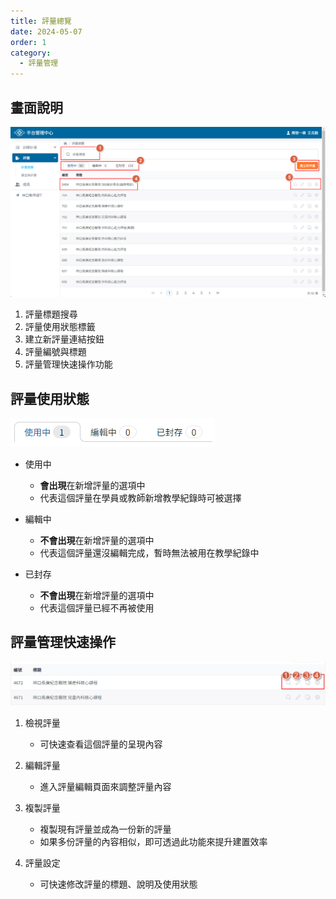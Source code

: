 ```yaml
---
title: 評量總覽
date: 2024-05-07
order: 1
category:
  - 評量管理
---
```


## 畫面說明

![評量總覽頁面](./images/assessment-overview-1.png)

1. 評量標題搜尋
2. 評量使用狀態標籤
3. 建立新評量連結按鈕
4. 評量編號與標題
5. 評量管理快速操作功能

## 評量使用狀態

![評量使用狀態頁籤](./images/assessment-overview-2.png)

- 使用中
  - **會出現**在新增評量的選項中
  - 代表這個評量在學員或教師新增教學紀錄時可被選擇
  
- 編輯中
  - **不會出現**在新增評量的選項中
  - 代表這個評量還沒編輯完成，暫時無法被用在教學紀錄中

- 已封存
  - **不會出現**在新增評量的選項中
  - 代表這個評量已經不再被使用

## 評量管理快速操作

![快速操作選項](./images/assessment-overview-3.png)

1. 檢視評量
    - 可快速查看這個評量的呈現內容

2. 編輯評量
    - 進入評量編輯頁面來調整評量內容
3. 複製評量
    - 複製現有評量並成為一份新的評量
    - 如果多份評量的內容相似，即可透過此功能來提升建置效率
4. 評量設定
    - 可快速修改評量的標題、說明及使用狀態

